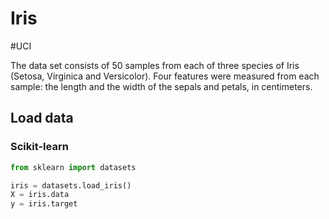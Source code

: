 # Iris

#UCI

The data set consists of 50 samples from each of three species of Iris (Setosa, Virginica and Versicolor). Four features were measured from each sample: the length and the width of the sepals and petals, in centimeters.

## Load data

### Scikit-learn

```python
from sklearn import datasets

iris = datasets.load_iris()
X = iris.data
y = iris.target
```
